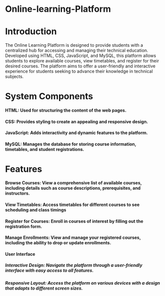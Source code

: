 # Online-learning-Platform
# Introduction
The Online Learning Platform is designed to provide students with a centralized hub for accessing and managing their technical education. Developed using HTML, CSS, JavaScript, and MySQL, this platform allows students to explore available courses, view timetables, and register for their desired courses. The platform aims to offer a user-friendly and interactive experience for students seeking to advance their knowledge in technical subjects.

# System Components
#### HTML: Used for structuring the content of the web pages.
#### CSS: Provides styling to create an appealing and responsive design.
#### JavaScript: Adds interactivity and dynamic features to the platform.
#### MySQL: Manages the database for storing course information, timetables, and student registrations.

# Features

#### Browse Courses: View a comprehensive list of available courses, including details such as course descriptions, prerequisites, and instructors.
#### View Timetables: Access timetables for different courses to see scheduling and class timings
#### Register for Courses: Enroll in courses of interest by filling out the registration form.
#### Manage Enrollments: View and manage your registered courses, including the ability to drop or update enrollments.
#### User Interface
##### Interactive Design: Navigate the platform through a user-friendly interface with easy access to all features.
##### Responsive Layout: Access the platform on various devices with a design that adapts to different screen sizes.
